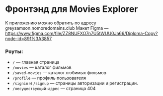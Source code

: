 # Фронтэнд для Movies Explorer
К приложению можно обратить по адресу greysamson.nomoredomains.club
Макет Figma — https://www.figma.com/file/ZZ8NUFXO7n7U5tWUU0Ja66/Diploma-Copy?node-id=891%3A3857 

### Роуты:
* `/` — главная страница
* `/movies` — каталог фильмов
* `/saved-movies` — каталог любимых фильмов
* `/profile` — профиль пользователя
* `/signin` и `/signup` — страницы авторизации и регистрации.
* `/несуществующий-адрес` — страница 404
